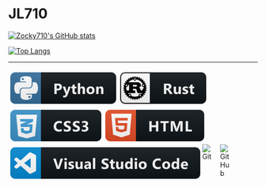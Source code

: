 # JL710



[![Zocky710's GitHub stats](https://github-readme-stats.vercel.app/api?username=JL710)](https://github.com/JL710/github-readme-stats)

[![Top Langs](https://github-readme-stats.vercel.app/api/top-langs/?username=JL710)](https://github.com/JL710/github-readme-stats)

<hr>

<img align="left" src="https://github.com/MikeCodesDotNET/ColoredBadges/blob/master/svg/dev/languages/python.svg" alt="python" style="vertical-align:top; margin:6px 4px">
<img align="left" src="https://github.com/MikeCodesDotNET/ColoredBadges/blob/master/svg/dev/languages/rust.svg" alt="python" style="vertical-align:top; margin:6px 4px">
<img align="left" src="https://github.com/MikeCodesDotNET/ColoredBadges/blob/master/svg/dev/languages/css3.svg" alt="css3" style="vertical-align:top; margin:6px 4px">
<img align="left" src="https://github.com/MikeCodesDotNET/ColoredBadges/blob/master/svg/dev/languages/html.svg" alt="html" style="vertical-align:top; margin:6px 4px">
<img align="left" src="https://github.com/MikeCodesDotNET/ColoredBadges/blob/master/svg/dev/tools/visualstudio_code.svg" alt="visualstudio_code" style="vertical-align:top; margin:6px 4px">

<img align="left" alt="Git" width="26px" src="https://cdn.jsdelivr.net/gh/devicons/devicon/icons/git/git-original.svg" style="padding-right:10px;" />
<img align="left" alt="GitHub" width="26px" src="https://user-images.githubusercontent.com/3369400/139447912-e0f43f33-6d9f-45f8-be46-2df5bbc91289.png#gh-dark-mode-only" style="padding-right:10px;" />


